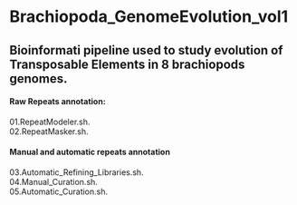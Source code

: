 # Brachiopoda_GenomeEvolution_vol1

## Bioinformati pipeline used to study evolution of Transposable Elements in 8 brachiopods genomes.

#### Raw Repeats annotation:

01.RepeatModeler.sh.  
02.RepeatMasker.sh.  

#### Manual and automatic repeats annotation
03.Automatic_Refining_Libraries.sh.  
04.Manual_Curation.sh.  
05.Automatic_Curation.sh.  
 
